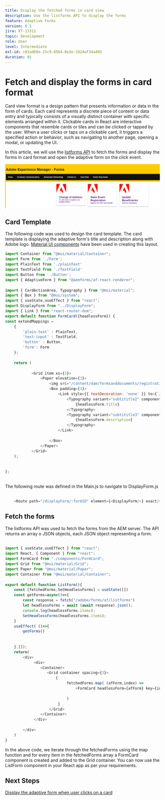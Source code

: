 ```yaml
---
title: Display the fetched forms in card view
description: Use the listforms API to display the forms
feature: Adaptive Forms
version: 6.5
jira: KT-13311
topic: Development
role: User
level: Intermediate
exl-id: c01ad68e-23c9-4564-8e3e-1924af34a493
duration: 91
---
```

# Fetch and display the forms in card format

Card view format is a design pattern that presents information or data in the form of cards. Each card represents a discrete piece of content or data entry and typically consists of a visually distinct container with specific elements arranged within it.
Clickable cards in React are interactive components that resemble cards or tiles and can be clicked or tapped by the user. When a user clicks or taps on a clickable card, it triggers a specified action or behavior, such as navigating to another page, opening a modal, or updating the UI.

In this article, we will use the [listforms API](https://opensource.adobe.com/aem-forms-af-runtime/api/#tag/List-Forms/operation/listForms) to fetch the forms and display the forms in card format and open the adaptive form on the click event.

![card-view](./assets/card-view-forms.png)

## Card Template

The following code was used to design the card template. The card template is displaying the adaptive form's title and description along with Adobe logo. [Material UI components](https://mui.com/) have been used in creating this layout.



``` javascript
import Container from "@mui/material/Container";
import Form from './Form';
import PlainText from './plainText'
import TextField from './TextField'
import Button from './Button';
import { AdaptiveForm } from "@aemforms/af-react-renderer";

import { CardActionArea, Typography } from "@mui/material";
import { Box } from "@mui/system";
import { useState,useEffect } from "react";
import DisplayForm from "../DisplayForm";
import { Link } from "react-router-dom";
export default function FormCard({headlessForm}) {
const extendMappings =
    {
        'plain-text' : PlainText,
        'text-input' : TextField,
        'button' : Button,
        'form': Form
    };
   
    return (
        
            <Grid item xs={3}>
                <Paper elevation={3}>
                    <img src="/content/dam/formsanddocuments/registrationform/jcr:content/renditions/cq5dam.thumbnail.48.48.png" className="img"/>
                    <Box padding={3}>
                        <Link style={{ textDecoration: 'none' }} to={`/displayForm${headlessForm.id}`}>
                            <Typography variant="subtititle2" component="h2">
                                {headlessForm.title}
                            </Typography>
                            <Typography variant="subtititle3" component="h4">
                                {headlessForm.description}
                            </Typography>
                        </Link>
                
                    </Box>
                </Paper>
            </Grid>
    );
    

};



```

The following route was defined in the Main.js to navigate to DisplayForm.js

```javascript

    <Route path="/displayForm/:formID" element={<DisplayForm/>} exact/>

```

## Fetch the forms

The listforms API was used to fetch the forms from the AEM server. The API returns an array o JSON objects, each JSON object representing a form.

```javascript

import { useState,useEffect } from "react";
import React, { Component } from "react";
import FormCard from "./components/FormCard";
import Grid from "@mui/material/Grid";
import Paper from "@mui/material/Paper";
import Container from "@mui/material/Container";
 
export default function ListForm(){
    const [fetchedForms,SetHeadlessForms] = useState([])
    const getForms=async()=>{
        const response = fetch("/adobe/forms/af/listforms")
        let headlessForms = await (await response).json();
        console.log(headlessForms.items);
        SetHeadlessForms(headlessForms.items);
    }
    useEffect( ()=>{
        getForms()
        

    },[]);
    return(
        <div>
             <div>
                <Container>
                   <Grid container spacing={3}>
                       {
                            fetchedForms.map( (afForm,index) =>
                                <FormCard headlessForm={afForm} key={index}/>
                         
                            )
                        }
                    </Grid>
                </Container>
             </div>

        </div>
    )
}
```

 In the above code, we iterate through the fetchedForms using the map function and for every item in the fetchedForms array a FormCard component is created and added to the Grid container. You can now use the ListForm component in your React app as per your requirements.

## Next Steps

[Display the adaptive form when user clicks on a card](./open-form-card-view.md)
